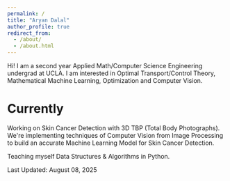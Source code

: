 ```yaml
---
permalink: /
title: "Aryan Dalal"
author_profile: true
redirect_from: 
  - /about/
  - /about.html
---
```


Hi! I am a second year Applied Math/Computer Science Engineering undergrad at UCLA. I am interested in Optimal Transport/Control Theory, Mathematical Machine Learning, Optimization and Computer Vision. 

Currently
======
Working on Skin Cancer Detection with 3D TBP (Total Body Photographs). We're implementing techniques of Computer Vision from Image Processing to build an accurate Machine Learning Model for Skin Cancer Detection. 

Teaching myself Data Structures & Algorithms in Python. 

Last Updated: August 08, 2025

